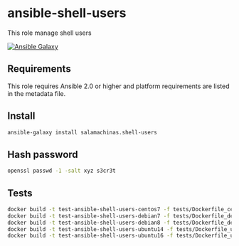 ansible-shell-users
===================

This role manage shell users

[![Ansible Galaxy](https://img.shields.io/ansible/role/xxxxxxx.svg)](https://galaxy.ansible.com/salamachinas/shell-users/)

Requirements
------------

This role requires Ansible 2.0 or higher and platform requirements are listed
in the metadata file.

Install
-------

```sh
ansible-galaxy install salamachinas.shell-users
```

Hash password
-------------

```sh
openssl passwd -1 -salt xyz s3cr3t
```

Tests
-----

```sh
docker build -t test-ansible-shell-users-centos7 -f tests/Dockerfile_centos7 --force-rm .
docker build -t test-ansible-shell-users-debian7 -f tests/Dockerfile_debian7 --force-rm .
docker build -t test-ansible-shell-users-debian8 -f tests/Dockerfile_debian8 --force-rm .
docker build -t test-ansible-shell-users-ubuntu14 -f tests/Dockerfile_ubuntu14 --force-rm .
docker build -t test-ansible-shell-users-ubuntu16 -f tests/Dockerfile_ubuntu16 --force-rm .
```
